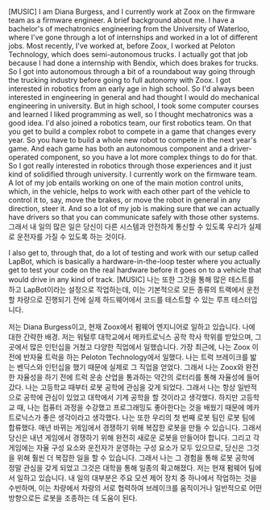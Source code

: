 
[MUSIC] 
I am Diana Burgess, and I currently work at Zoox on the firmware
team as a firmware engineer. 
A brief background about me. 
I have a bachelor's of mechatronics engineering from the University of Waterloo, where I've gone through a lot of internships and worked in a lot of different jobs. 
Most recently, I've worked at, before Zoox, I worked at Peloton Technology, which does semi-autonomous trucks. 
I actually got that job because I had done a internship with Bendix, which does brakes for trucks. 
So I got into autonomous through a bit of a roundabout way going through the trucking industry before going to full autonomy with Zoox. 
I got interested in robotics from an early age in high school. 
So I'd always been interested in engineering in general and had thought I would do mechanical engineering in university. 
But in high school, I took some computer courses and learned I liked programming as well, so I thought mechatronics was a good idea. 
I'd also joined a robotics team, our first robotics team. 
On that you get to build a complex robot to compete in a game that changes every year. So you have to build a whole new robot to compete in the next year's game. 
And each game has both an autonomous component and a driver-operated component, so you have a lot more complex things to do for that. 
So I got really interested in robotics through those experiences and it just kind of solidified through university. 
I currently work on the firmware team. 
A lot of my job entails working on one of the main motion control units, which, in the vehicle, helps to work with each other part of the vehicle to control it to, say, move the brakes, or move the robot in general in any direction, steer it. 
And so a lot of my job is making sure that we can actually have drivers so that you can communicate safely with those other systems. 
그래서 내 일의 많은 일은 당신이 다른 시스템과 안전하게 통신할 수 있도록 우리가 실제로 운전자를 가질 수 있도록 하는 것이다. 

I also get to, through that, do a lot of testing and work with our setup called LapBot, which is basically a hardware-in-the-loop tester where you actually get to test your code on the real hardware before it goes on to a vehicle that would drive in any kind of track. [MUSIC]
나는 또한 그것을 통해 많은 테스트를 하고 LapBot이라는 설정으로 작업하는데, 이는 기본적으로 모든 종류의 트랙에서 운전할 차량으로 진행되기 전에 실제 하드웨어에서 코드를 테스트할 수 있는 루프 테스터입니다.



저는 Diana Burgess이고, 현재 Zoox에서 펌웨어 엔지니어로 일하고 있습니다. 나에 대한 간략한 배경. 저는 워털루 대학교에서 메카트로닉스 공학 학사 학위를 받았으며, 그곳에서 많은 인턴십을 거쳤고 다양한 직업에서 일했습니다. 가장 최근에, 나는 Zoox 이전에 반자율 트럭을 하는 Peloton Technology에서 일했다. 나는 트럭 브레이크를 밟는 벤딕스와 인턴십을 했기 때문에 실제로 그 직업을 얻었다. 그래서 나는 Zoox와 완전한 자율성을 하기 전에 트럭 운송 산업을 통과하는 약간의 로터리를 통해 자율성에 들어갔다. 나는 고등학교 때부터 로봇 공학에 관심을 갖게 되었다. 그래서 나는 항상 일반적으로 공학에 관심이 있었고 대학에서 기계 공학을 할 것이라고 생각했다. 하지만 고등학교 때, 나는 컴퓨터 과정을 수강했고 프로그래밍도 좋아한다는 것을 배웠기 때문에 메카트로닉스가 좋은 생각이라고 생각했다. 나는 또한 우리의 첫 번째 로봇 팀인 로봇 팀에 합류했다. 매년 바뀌는 게임에서 경쟁하기 위해 복잡한 로봇을 만들 수 있습니다. 그래서 당신은 내년 게임에서 경쟁하기 위해 완전히 새로운 로봇을 만들어야 합니다. 그리고 각 게임에는 자율 구성 요소와 운전자가 운영하는 구성 요소가 모두 있으므로, 당신은 그것을 위해 훨씬 더 복잡한 일을 할 수 있습니다. 그래서 나는 그 경험을 통해 로봇 공학에 정말 관심을 갖게 되었고 그것은 대학을 통해 일종의 확고해졌다. 저는 현재 펌웨어 팀에서 일하고 있습니다. 내 일의 대부분은 주요 모션 제어 장치 중 하나에서 작업하는 것을 수반하며, 이는 차량에서 차량의 서로 협력하여 브레이크를 움직이거나 일반적으로 어떤 방향으로든 로봇을 조종하는 데 도움이 된다. 



